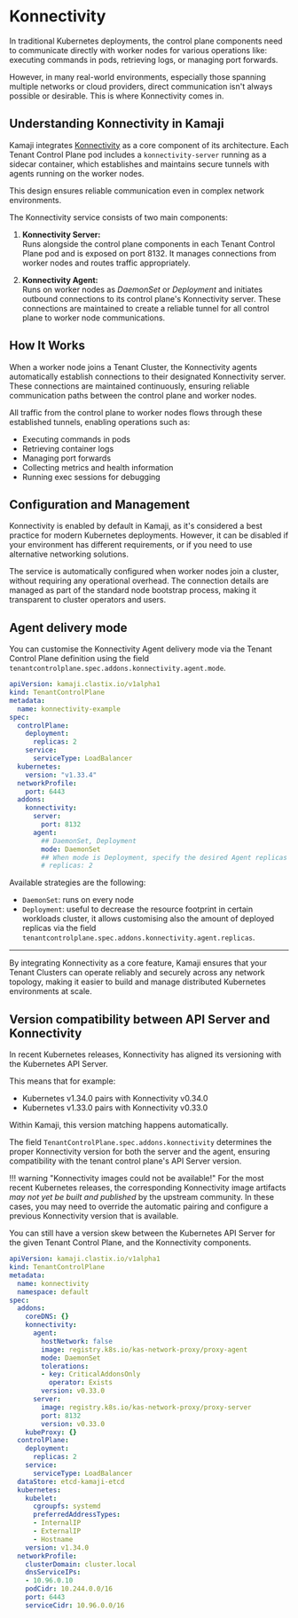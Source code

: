 # Konnectivity

In traditional Kubernetes deployments, the control plane components need to communicate directly with worker nodes for various operations like:
executing commands in pods, retrieving logs, or managing port forwards.

However, in many real-world environments, especially those spanning multiple networks or cloud providers,
direct communication isn't always possible or desirable. This is where Konnectivity comes in.

## Understanding Konnectivity in Kamaji

Kamaji integrates [Konnectivity](https://kubernetes.io/docs/concepts/architecture/control-plane-node-communication/) as a core component of its architecture.
Each Tenant Control Plane pod includes a `konnectivity-server` running as a sidecar container,
which establishes and maintains secure tunnels with agents running on the worker nodes.

This design ensures reliable communication even in complex network environments.

The Konnectivity service consists of two main components:

1. **Konnectivity Server:**  
   Runs alongside the control plane components in each Tenant Control Plane pod and is exposed on port 8132. 
   It manages connections from worker nodes and routes traffic appropriately.

2. **Konnectivity Agent:**  
   Runs on worker nodes as _DaemonSet_ or _Deployment_ and initiates outbound connections to its control plane's Konnectivity server. 
   These connections are maintained to create a reliable tunnel for all control plane to worker node communications.

## How It Works

When a worker node joins a Tenant Cluster, the Konnectivity agents automatically establish connections to their designated Konnectivity server.
These connections are maintained continuously, ensuring reliable communication paths between the control plane and worker nodes.

All traffic from the control plane to worker nodes flows through these established tunnels, enabling operations such as:

- Executing commands in pods
- Retrieving container logs
- Managing port forwards
- Collecting metrics and health information
- Running exec sessions for debugging

## Configuration and Management

Konnectivity is enabled by default in Kamaji, as it's considered a best practice for modern Kubernetes deployments.
However, it can be disabled if your environment has different requirements, or if you need to use alternative networking solutions.

The service is automatically configured when worker nodes join a cluster, without requiring any operational overhead.
The connection details are managed as part of the standard node bootstrap process,
making it transparent to cluster operators and users.

## Agent delivery mode

You can customise the Konnectivity Agent delivery mode via the Tenant Control Plane definition
using the field `tenantcontrolplane.spec.addons.konnectivity.agent.mode`.

```yaml
apiVersion: kamaji.clastix.io/v1alpha1
kind: TenantControlPlane
metadata:
  name: konnectivity-example
spec:
  controlPlane:
    deployment:
      replicas: 2
    service:
      serviceType: LoadBalancer
  kubernetes:
    version: "v1.33.4"
  networkProfile:
    port: 6443
  addons:
    konnectivity:
      server:
        port: 8132
      agent:
        ## DaemonSet, Deployment
        mode: DaemonSet
        ## When mode is Deployment, specify the desired Agent replicas
        # replicas: 2
```

Available strategies are the following:
- `DaemonSet`: runs on every node
- `Deployment`: useful to decrease the resource footprint in certain workloads cluster,
  it allows customising also the amount of deployed replicas via the field
  `tenantcontrolplane.spec.addons.konnectivity.agent.replicas`. 

---

By integrating Konnectivity as a core feature, Kamaji ensures that your Tenant Clusters can operate reliably and securely across any network topology,
making it easier to build and manage distributed Kubernetes environments at scale.

## Version compatibility between API Server and Konnectivity

In recent Kubernetes releases, Konnectivity has aligned its versioning with the Kubernetes API Server.

This means that for example:
- Kubernetes v1.34.0 pairs with Konnectivity v0.34.0
- Kubernetes v1.33.0 pairs with Konnectivity v0.33.0

Within Kamaji, this version matching happens automatically.

The field `TenantControlPlane.spec.addons.konnectivity` determines the proper Konnectivity version for both the server and the agent,
ensuring compatibility with the tenant control plane's API Server version.

!!! warning "Konnectivity images could not be available!"
    For the most recent Kubernetes releases, the corresponding Konnectivity image artifacts _may not yet be built and published_ by the upstream community.
    In these cases, you may need to override the automatic pairing and configure a previous Konnectivity version that is available.

You can still have a version skew between the Kubernetes API Server for the given Tenant Control Plane, and the Konnectivity components.

```yaml
apiVersion: kamaji.clastix.io/v1alpha1
kind: TenantControlPlane
metadata:
  name: konnectivity
  namespace: default
spec:
  addons:
    coreDNS: {}
    konnectivity:
      agent:
        hostNetwork: false
        image: registry.k8s.io/kas-network-proxy/proxy-agent
        mode: DaemonSet
        tolerations:
        - key: CriticalAddonsOnly
          operator: Exists
        version: v0.33.0
      server:
        image: registry.k8s.io/kas-network-proxy/proxy-server
        port: 8132
        version: v0.33.0
    kubeProxy: {}
  controlPlane:
    deployment:
      replicas: 2
    service:
      serviceType: LoadBalancer
  dataStore: etcd-kamaji-etcd
  kubernetes:
    kubelet:
      cgroupfs: systemd
      preferredAddressTypes:
      - InternalIP
      - ExternalIP
      - Hostname
    version: v1.34.0
  networkProfile:
    clusterDomain: cluster.local
    dnsServiceIPs:
    - 10.96.0.10
    podCidr: 10.244.0.0/16
    port: 6443
    serviceCidr: 10.96.0.0/16
```
